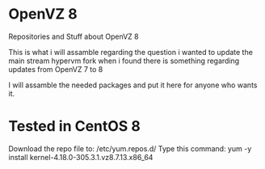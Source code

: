 # OpenVZ 8
Repositories and Stuff about OpenVZ 8 

This is what i will assamble regarding the question i wanted to update the main stream hypervm fork when i found there is something regarding updates from OpenVZ 7 to 8

I will assamble the needed packages and put it here for anyone who wants it.

# Tested in CentOS 8
Download the repo file to: /etc/yum.repos.d/
Type this command: yum -y install kernel-4.18.0-305.3.1.vz8.7.13.x86_64
